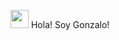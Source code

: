 <img src="https://github.com/TheDudeThatCode/TheDudeThatCode/blob/master/Assets/Hi.gif" width="29px"> Hola! Soy Gonzalo!

<!---
fdezgonzalo/fdezgonzalo is a ✨ special ✨ repository because its `README.md` (this file) appears on your GitHub profile.
You can click the Preview link to take a look at your changes.
--->
